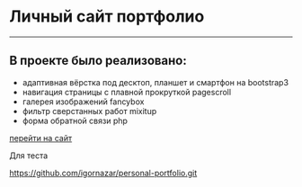 # Личный сайт портфолио
***
## В проекте было реализовано:

* адаптивная вёрстка под десктоп, планшет и смартфон на bootstrap3
* навигация страницы с плавной прокруткой pagescroll
* галерея изображений fancybox
* фильтр сверстанных работ mixitup
* форма обратной связи php

[перейти на сайт](http://portfoliomy.kl.com.ua/)

Для теста

https://github.com/igornazar/personal-portfolio.git

